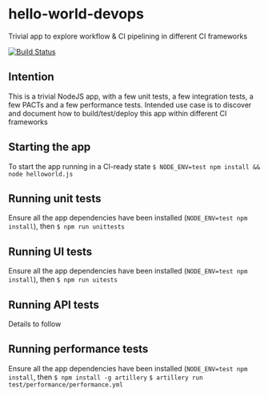 # hello-world-devops
Trivial app to explore workflow &amp; CI pipelining in different CI frameworks

[![Build Status](https://dev.azure.com/monch1962/monch1962/_apis/build/status/monch1962.hello-world-devops)](https://dev.azure.com/monch1962/monch1962/_build/latest?definitionId=1)
## Intention
This is a trivial NodeJS app, with a few unit tests, a few integration tests, a few PACTs and a few performance tests. Intended use case is to discover and document how to build/test/deploy this app within different CI frameworks

## Starting the app
To start the app running in a CI-ready state
`$ NODE_ENV=test npm install && node helloworld.js`

## Running unit tests
Ensure all the app dependencies have been installed (`NODE_ENV=test npm install`), then 
`$ npm run unittests`

## Running UI tests

Ensure all the app dependencies have been installed (`NODE_ENV=test npm install`), then 
`$ npm run uitests`

## Running API tests

Details to follow

## Running performance tests

Ensure all the app dependencies have been installed (`NODE_ENV=test npm install`, then
`$ npm install -g artillery`
`$ artillery run test/performance/performance.yml`
